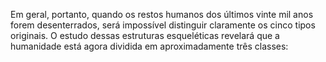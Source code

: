 ﻿Em geral, portanto, quando os restos     humanos dos últimos vinte mil anos forem desenterrados, será impossível distinguir claramente os cinco tipos originais. O estudo dessas estruturas esqueléticas revelará que a humanidade está agora dividida em aproximadamente três classes: